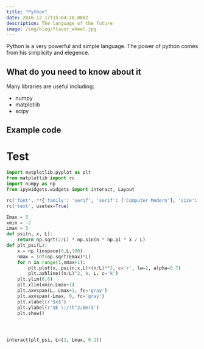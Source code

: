 ```yaml
---
title: "Python"
date: 2016-12-17T15:04:10.000Z
description: The language of the future
image: /img/blog/flavor_wheel.jpg
---
```


Python is a very powerful and simple language. The power of python comes from his simplicity and elegence.

## What do you need to know about it

Many libraries are useful including:

- numpy
- matplotlib
- scipy

## Example code

# Test



```python
import matplotlib.pyplot as plt
from matplotlib import rc
import numpy as np
from ipywidgets.widgets import interact, Layout

rc('font', **{'family': 'serif', 'serif': ['Computer Modern'], 'size': 16})
rc('text', usetex=True)

Emax = 5
xmin = -2
Lmax = 5
def psi(n, x, L):
    return np.sqrt(2/L) * np.sin(n * np.pi * x / L)
def plt_psi(L):
    x = np.linspace(0,L,100)
    nmax = int(np.sqrt(Emax)*L)
    for n in range(1,nmax+1):
        plt.plot(x, psi(n,x,L)+(n/L)**2, c='r', lw=2, alpha=0.7)
        plt.axhline((n/L)^2, 0, L, c='k')
    plt.ylim(0,6)
    plt.xlim(xmin,Lmax+1)
    plt.axvspan(L, Lmax+1, fc='gray')
    plt.axvspan(-Lmax, 0, fc='gray')
    plt.xlabel(r'$x$')
    plt.ylabel(r'$E \;/(h^2/8m)$')
    plt.show()




interact(plt_psi, L=(1, Lmax, 0.1))
```
